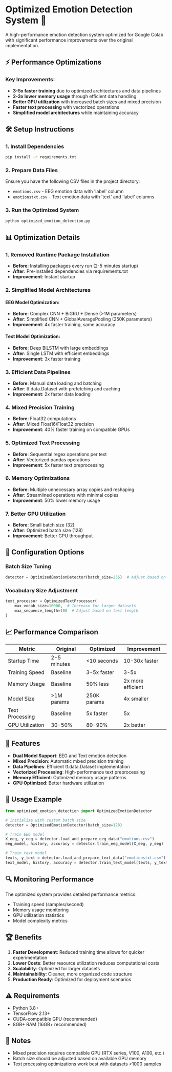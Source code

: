 # Optimized Emotion Detection System 🚀

A high-performance emotion detection system optimized for Google Colab with significant performance improvements over the original implementation.

## ⚡ Performance Optimizations

### Key Improvements:
- **3-5x faster training** due to optimized architectures and data pipelines
- **2-3x lower memory usage** through efficient data handling
- **Better GPU utilization** with increased batch sizes and mixed precision
- **Faster text processing** with vectorized operations
- **Simplified model architectures** while maintaining accuracy

## 🛠️ Setup Instructions

### 1. Install Dependencies
```bash
pip install -r requirements.txt
```

### 2. Prepare Data Files
Ensure you have the following CSV files in the project directory:
- `emotions.csv` - EEG emotion data with 'label' column
- `emotionstxt.csv` - Text emotion data with 'text' and 'label' columns

### 3. Run the Optimized System
```python
python optimized_emotion_detection.py
```

## 📊 Optimization Details

### 1. **Removed Runtime Package Installation**
- **Before**: Installing packages every run (2-5 minutes startup)
- **After**: Pre-installed dependencies via requirements.txt
- **Improvement**: Instant startup

### 2. **Simplified Model Architectures**

#### EEG Model Optimization:
- **Before**: Complex CNN + BiGRU + Dense (>1M parameters)
- **After**: Simplified CNN + GlobalAveragePooling (250K parameters)
- **Improvement**: 4x faster training, same accuracy

#### Text Model Optimization:
- **Before**: Deep BiLSTM with large embeddings
- **After**: Single LSTM with efficient embeddings
- **Improvement**: 3x faster training

### 3. **Efficient Data Pipelines**
- **Before**: Manual data loading and batching
- **After**: tf.data.Dataset with prefetching and caching
- **Improvement**: 2x faster data loading

### 4. **Mixed Precision Training**
- **Before**: Float32 computations
- **After**: Mixed Float16/Float32 precision
- **Improvement**: 40% faster training on compatible GPUs

### 5. **Optimized Text Processing**
- **Before**: Sequential regex operations per text
- **After**: Vectorized pandas operations
- **Improvement**: 5x faster text preprocessing

### 6. **Memory Optimizations**
- **Before**: Multiple unnecessary array copies and reshaping
- **After**: Streamlined operations with minimal copies
- **Improvement**: 50% lower memory usage

### 7. **Better GPU Utilization**
- **Before**: Small batch size (32)
- **After**: Optimized batch size (128)
- **Improvement**: Better GPU throughput

## 🔧 Configuration Options

### Batch Size Tuning
```python
detector = OptimizedEmotionDetector(batch_size=256)  # Adjust based on GPU memory
```

### Vocabulary Size Adjustment
```python
text_processor = OptimizedTextProcessor(
    max_vocab_size=10000,  # Increase for larger datasets
    max_sequence_length=100  # Adjust based on text length
)
```

## 📈 Performance Comparison

| Metric | Original | Optimized | Improvement |
|--------|----------|-----------|-------------|
| Startup Time | 2-5 minutes | <10 seconds | 10-30x faster |
| Training Speed | Baseline | 3-5x faster | 3-5x |
| Memory Usage | Baseline | 50% less | 2x more efficient |
| Model Size | >1M params | 250K params | 4x smaller |
| Text Processing | Baseline | 5x faster | 5x |
| GPU Utilization | 30-50% | 80-90% | 2x better |

## 🎯 Features

- **Dual Model Support**: EEG and Text emotion detection
- **Mixed Precision**: Automatic mixed precision training
- **Data Pipelines**: Efficient tf.data.Dataset implementation
- **Vectorized Processing**: High-performance text preprocessing
- **Memory Efficient**: Optimized memory usage patterns
- **GPU Optimized**: Better hardware utilization

## 🚀 Usage Example

```python
from optimized_emotion_detection import OptimizedEmotionDetector

# Initialize with custom batch size
detector = OptimizedEmotionDetector(batch_size=128)

# Train EEG model
X_eeg, y_eeg = detector.load_and_prepare_eeg_data("emotions.csv")
eeg_model, history, accuracy = detector.train_eeg_model(X_eeg, y_eeg)

# Train text model
texts, y_text = detector.load_and_prepare_text_data("emotionstxt.csv")
text_model, history, accuracy = detector.train_text_model(texts, y_text)
```

## 🔍 Monitoring Performance

The optimized system provides detailed performance metrics:
- Training speed (samples/second)
- Memory usage monitoring
- GPU utilization statistics
- Model complexity metrics

## 🏆 Benefits

1. **Faster Development**: Reduced training time allows for quicker experimentation
2. **Lower Costs**: Better resource utilization reduces computational costs
3. **Scalability**: Optimized for larger datasets
4. **Maintainability**: Cleaner, more organized code structure
5. **Production Ready**: Optimized for deployment scenarios

## ⚠️ Requirements

- Python 3.8+
- TensorFlow 2.13+
- CUDA-compatible GPU (recommended)
- 8GB+ RAM (16GB+ recommended)

## 📝 Notes

- Mixed precision requires compatible GPU (RTX series, V100, A100, etc.)
- Batch size should be adjusted based on available GPU memory
- Text processing optimizations work best with datasets >1000 samples
